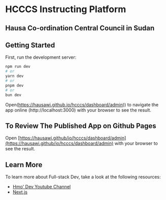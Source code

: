 
# HCCCS Instructing Platform
## Hausa Co-ordination Central Council in Sudan
## Getting Started

First, run the development server:

```bash
npm run dev
# or
yarn dev
# or
pnpm dev
# or
bun dev
```

Open(https://hausawi.github.io/hcccs/dashboard/admin))
to navigate the app online
(http://localhost:3000) with your browser to see the result.


## To Review The Published App on Github Pages

Open [https://hausawi.github/io/hcccs/dashboard/admin](https://hausawi.github/io/hcccs/dashboard/admin) with your browser to see the result.

## Learn More

To learn more about Full-stack Dev, take a look at the following resources:


- [Hmo' Dev Youtube Channel](https://youtube.com/Hausawi_Dev) 
- [Next.js](https://nextjs.org/learn)